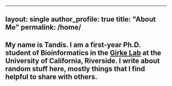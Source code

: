 
---
layout: single
author_profile: true
title: "About Me"
permalink: /home/
---

My name is Tandis. I am a first-year Ph.D. student of Bioinformatics in the [Girke Lab](https://girke.bioinformatics.ucr.edu/) at the University of California, Riverside. I write about random stuff here, mostly things that I find helpful to share with others.
---


